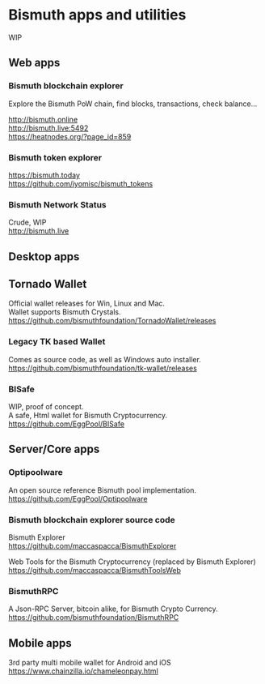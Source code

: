# Bismuth apps and utilities

WIP

## Web apps

### Bismuth blockchain explorer
Explore the Bismuth PoW chain, find blocks, transactions, check balance...

http://bismuth.online  
http://bismuth.live:5492  
https://heatnodes.org/?page_id=859

### Bismuth token explorer  
https://bismuth.today  
https://github.com/iyomisc/bismuth_tokens  

### Bismuth Network Status
Crude, WIP  
http://bismuth.live

## Desktop apps

## Tornado Wallet

Official wallet releases for Win, Linux and Mac.  
Wallet supports Bismuth Crystals.  
https://github.com/bismuthfoundation/TornadoWallet/releases

### Legacy TK based Wallet
  
Comes as source code, as well as Windows auto installer.  
https://github.com/bismuthfoundation/tk-wallet/releases

### BISafe
WIP, proof of concept.  
A safe, Html wallet for Bismuth Cryptocurrency.  
https://github.com/EggPool/BISafe


## Server/Core apps

### Optipoolware
An open source reference Bismuth pool implementation.  
https://github.com/EggPool/Optipoolware

### Bismuth blockchain explorer source code
Bismuth Explorer  
https://github.com/maccaspacca/BismuthExplorer  

Web Tools for the Bismuth Cryptocurrency (replaced by Bismuth Explorer)  
https://github.com/maccaspacca/BismuthToolsWeb

### BismuthRPC
A Json-RPC Server, bitcoin alike, for Bismuth Crypto Currency.  
https://github.com/bismuthfoundation/BismuthRPC

## Mobile apps

3rd party multi mobile wallet for Android and iOS  
https://www.chainzilla.io/chameleonpay.html
